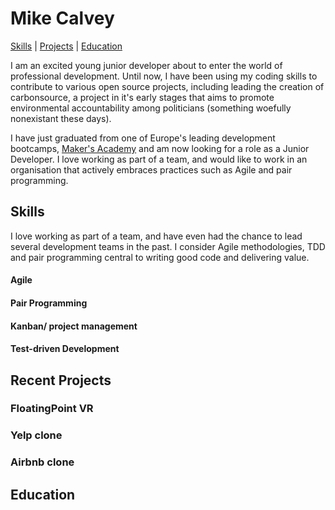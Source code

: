 # Mike Calvey
[Skills](#skills) | [Projects](#projects) | [Education](#education)

I am an excited young junior developer about to enter the world of professional development. Until now, I have been using my coding skills to contribute to various open source projects, including leading the creation of carbonsource, a project in it's early stages that aims to promote environmental accountability among politicians (something woefully nonexistant these days).

I have just graduated from one of Europe's leading development bootcamps, [Maker's Academy](http://www.makersacademy.com/) and am now looking for a role as a Junior Developer. I love working as part of a team, and would like to work in an organisation that actively embraces practices such as Agile and pair programming.

## Skills
I love working as part of a team, and have even had the chance to lead several development teams in the past. I consider Agile methodologies, TDD and pair programming central to writing good code and delivering value.

#### Agile

#### Pair Programming

#### Kanban/ project management

#### Test-driven Development




## Recent Projects

### FloatingPoint VR

### Yelp clone
<!-- Makers-yelp is a functionality clone of yelp. I developed it with 3 other junior developers over the course of 5 days. We wrote it in ruby and used all of the standard rails technologies. Our project was written tests-first, and we had extensive unit and feature testing with Rspec and cucumber/ capybara. Check out the codebase [here](https://github.com/calveym/makersyelp). -->

### Airbnb clone
<!-- Makersbnb is a functionality clone of airbnb. It allows users to sign up, create and edit property listings, and request to book other users' listings. I developed this project in 5 days with 3 other junior developers. For our tech stack, we opted to go with node, express and ejs. Our database runs on postgres, and our testing was done with jasmine. Check out the final product [here](http://makersbnb2016.herokuapp.com/home) and the code itself [here](https://github.com/calveym/makersbnb). -->

## Education
